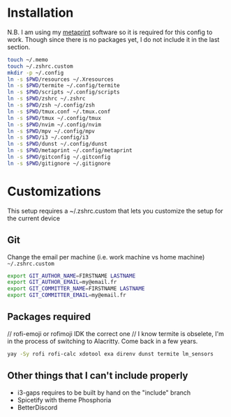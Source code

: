 # Installation

N.B. I am using my [metaprint](https://github.com/oxodao/metaprint) software so it is required for this config to work. Though since there is no packages yet, I do not include it in the last section.
```sh
touch ~/.memo
touch ~/.zshrc.custom
mkdir -p ~/.config
ln -s $PWD/resources ~/.Xresources
ln -s $PWD/termite ~/.config/termite
ln -s $PWD/scripts ~/.config/scripts
ln -s $PWD/zshrc ~/.zshrc
ln -s $PWD/zsh ~/.config/zsh
ln -s $PWD/tmux.conf ~/.tmux.conf
ln -s $PWD/tmux ~/.config/tmux
ln -s $PWD/nvim ~/.config/nvim
ln -s $PWD/mpv ~/.config/mpv
ln -s $PWD/i3 ~/.config/i3
ln -s $PWD/dunst ~/.config/dunst
ln -s $PWD/metaprint ~/.config/metaprint
ln -s $PWD/gitconfig ~/.gitconfig
ln -s $PWD/gitignore ~/.gitignore
```

# Customizations
This setup requires a ~/.zshrc.custom that lets you customize the setup for the current device

## Git
Change the email per machine (i.e. work machine vs home machine)
`~/.zshrc.custom`
```sh
export GIT_AUTHOR_NAME=FIRSTNAME LASTNAME
export GIT_AUTHOR_EMAIL=my@email.fr
export GIT_COMMITTER_NAME=FIRSTNAME LASTNAME
export GIT_COMMITTER_EMAIL=my@email.fr
```

## Packages required

// rofi-emoji or rofimoji IDK the correct one
// I know termite is obselete, I'm in the process of switching to Alacritty. Come back in a few years.
```sh
yay -Sy rofi rofi-calc xdotool exa direnv dunst termite lm_sensors
```

## Other things that I can't include properly

- i3-gaps requires to be built by hand on the "include" branch
- Spicetify with theme Phosphoria
- BetterDiscord
